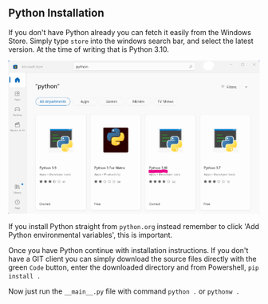 ## Python Installation
If you don't have Python already you can fetch it easily from the Windows Store. Simply type `store` into the windows search bar, and select the latest version. At the time of writing that is Python 3.10.

![Image of Python in Windows Store](wspython310.png)

If you install Python straight from `python.org` instead remember to click 'Add Python environmental variables', this is important.

Once you have Python continue with installation instructions. If you don't have a GIT client you can simply download the source files directly with the green `Code` button, enter the downloaded directory and from Powershell, `pip install .`

Now just run the `__main__.py` file with command `python .` or `pythonw .`
